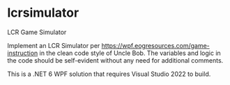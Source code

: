 # lcrsimulator
LCR Game Simulator

Implement an LCR Simulator per https://wpf.eogresources.com/game-instruction in the clean code style of Uncle Bob. The variables and logic in the code should be self-evident without any need for additional comments.

This is a .NET 6 WPF solution that requires Visual Studio 2022 to build.
